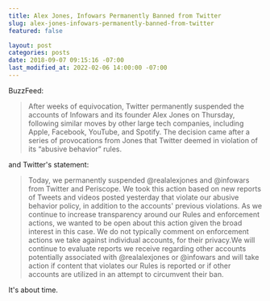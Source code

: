 ```yaml
---
title: Alex Jones, Infowars Permanently Banned from Twitter
slug: alex-jones-infowars-permanently-banned-from-twitter
featured: false

layout: post
categories: posts
date: 2018-09-07 09:15:16 -07:00
last_modified_at: 2022-02-06 14:00:00 -07:00
---
```


BuzzFeed:

> After weeks of equivocation, Twitter permanently suspended the accounts of Infowars and its founder Alex Jones on Thursday, following similar moves by other large tech companies, including Apple, Facebook, YouTube, and Spotify. The decision came after a series of provocations from Jones that Twitter deemed in violation of its “abusive behavior” rules.

and Twitter's statement:

>  Today, we permanently suspended @realalexjones and @infowars from Twitter and Periscope. We took this action based on new reports of Tweets and videos posted yesterday that violate our abusive behavior policy, in addition to the accounts' previous violations.
> As we continue to increase transparency around our Rules and enforcement actions, we wanted to be open about this action given the broad interest in this case.
> We do not typically comment on enforcement actions we take against individual accounts, for their privacy.We will continue to evaluate reports we receive regarding other accounts potentially associated with @realalexjones or @infowars and will take action if content that violates our Rules is reported or if other accounts are utilized in an attempt to circumvent their ban.

It's about time.

